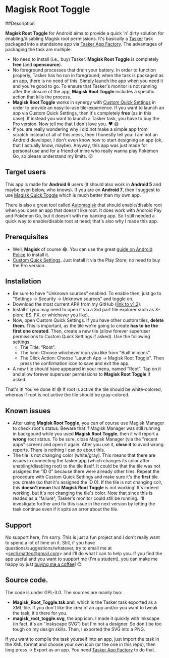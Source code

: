# Magisk Root Toggle


##Description

**Magisk Root Toggle** for Android aims to provide a quick 'n' dirty solution for enabling/disabling Magisk root permissions. It's basically a [Tasker](https://play.google.com/store/apps/details?id=net.dinglisch.android.taskerm) task packaged into a standalone app via [Tasker App Factory](https://play.google.com/store/apps/details?id=net.dinglisch.android.appfactory). The advantages of packaging the task are multiple:

- No need to install (i.e., buy) Tasker. **Magisk Root Toggle** is completely **free** (and **opensource**).
- No foreground processes that drain your battery. In order to function properly, Tasker has ho run in foreground; when the task is packaged as an app, there is no need of this. Simply launch the app when you need it and you're good to go. To ensure that Tasker's monitor is not running after the closure of the app, **Magisk Root Toggle** includes a specific action that kills the process.
- **Magisk Root Toggle** works in synergy with [Custom Quick Settings](https://play.google.com/store/apps/details?id=com.quinny898.app.customquicksettings) in order to provide an easy-to-use tile-experience. If you want to launch an app via Custom Quick Settings, then it's completely **free** (as in this case). If instead you want to launch a Tasker task, you have to buy the Pro version. Now tell me that I don't love you. ❤ 😄
- If you are really wondering why I did not make a simple app from scratch instead of all of this mess, then I honestly tell you: I am not an Android developer, I don't even know how to start designing an app (ok, that I actually know, maybe). Anyway, this app was just made for personal use and for a friend of mine who really wanna play Pokémon Go, so please understand my limits. 😜


## Target users

This app is made for **Android 6** users (it should also work in **Android 5** and maybe even below, who knows).
If you are on **Android 7**, then I suggest to use [Magisk Quick Toggle](https://play.google.com/store/apps/details?id=me.bpear.magiskquicktoggle) which is much better than my own app.

There is also a great tool called [Automagisk](http://www.androidpolice.com/2016/09/18/automagisk-allows-root-users-play-pokemon-go-use-android-pay-without-constantly-toggling-root-off/) that should enable/disable root when you open an app that doesn't like root. It does work with Android Pay and Pokémon Go, but it doesn't with my banking app. So I still needed a quick way to enable/disable root at need; that's also why I made this app.


## Prerequisites

- Well, **Magisk** of course 😂. You can use the great [guide on Android Police](http://www.androidpolice.com/2016/09/11/guide-play-pokemon-go-0-37-rooted-android-magisk/) to install it.
- [Custom Quick Settings](https://play.google.com/store/apps/details?id=com.quinny898.app.customquicksettings). Just install it via the Play Store; no need to buy the Pro version.


## Installation

- Be sure to have "Unknown sources" enabled. To enable then, just go to "Settings -> Security -> Unknown sources" and toggle on.
- Download the most current APK from my GitHub ([link to v1.2](https://github.com/matteosecli/magisk-root-toggle/raw/master/Magisk_Root_Toggle.v1.2_SIGNED.apk)).
- Install it (you may need to open it via a 3rd part file explorer such as X-plore, ES, FX, or whichever you like).
- Now, open Custom Quick Settings. If you have other custom tiles, **delete them**. This is important, as the tile we're going to create **has to be the first one created**. Then, create a new tile (allow forever superuser permissions to Custom Quick Settings if asked). Use the following settings:
    - The Title: "Root".
    - The Icon: Choose whichever icon you like from "Built in icons"
    - The Click Action: Choose "Launch App -> Magisk Root Toggle". Then press the confirmation icon to save and exit the app.
- A new tile should have appeared in your menu, named "Root". Tap on it and allow forever superuser permissions to **Magisk Root Toggle** if asked.

That's it! You've done it! 😄
If root is active the tile should be white-colored, whereas if root is not active the tile should be gray-colored.


## Known issues

- After using **Magisk Root Toggle**, you can of course use Magisk Manager to check root's status. Beware that if Magisk Manager was still running in backgound while you used **Magisk Root Toggle**, then it will report a **wrong** root status. To be sure, close Magisk Manager (via the "recent apps" screen) and open it again. After you use it, **close it** to avoid wrong reports. There is nothing I can do about this.
- The tile is not changing color (white/gray). This means that there are issues in connecting the tasker app (which changes its color after enabling/disabling root) to the tile itself. It could be that the tile was not assigned the "ID 0" because there were already other tiles. Repeat the procedure with Custom Quick Settings and make sure it's the **first** tile you create (so that it's assigned the ID 0). If the tile is not changing colr, this **doesn't mean** that **Magisk Root Toggle** is not working! It's indeed working, but it's not changing the tile's color. Note that since this is readed as a "failure", Tasker's monitor could still be running. I'll investigate further and fix this issue in the next version by letting the task continue even if it spits an error about the tile.


## Support

No support here, I'm sorry. This is just a fun project and I don't really want to spend a lot of time on it. Still, if you have questions/suggestions/whatever, try to email me at <[secli.matteo@gmail.com](mailto:secli.matteo@gmail.com)> and I'll do what I can to help you.
If you find the app useful and you want to support me (I'm a student), you can make me happy by just [buying me a coffee](https://paypal.me/matteosecli)! 😊


## Source code.

The code is under GPL-3.0. The sources are mainly two:

- **Magisk_Root_Toggle.tsk.xml**, which is the Tasker task exported as a XML file. If you don't like the idea of an app and/or you want to tweak the task, it's there for you.
- **magisk_root_toggle.svg**, the app icon. I made it quickly with Inkscape (in fact, it's an "Inskscape SVG") but I'm not a designer. So don't be too tough on my design skills. Then, I exported the SVG into a PNG.

If you want to compile the task yourself into an app, just import the task in the XML format and choose your own icon (or the one in this repo), then long press -> Export as an app. You need [Tasker App Factory](https://play.google.com/store/apps/details?id=net.dinglisch.android.appfactory) to do that.
